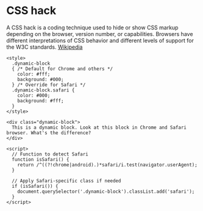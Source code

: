 # CSS hack

A CSS hack is a coding technique used to hide or show CSS markup depending on the browser, version number, or capabilities. Browsers have different interpretations of CSS behavior and different levels of support for the W3C standards. [Wikipedia](https://en.wikipedia.org/wiki/CSS_hack)

```
<style>
  .dynamic-block
  { /* Default for Chrome and others */
    color: #fff;
    background: #000;
  } /* Override for Safari */
  .dynamic-block.safari {
    color: #000;
    background: #fff;
  }
</style>

<div class="dynamic-block">
  This is a dynamic block. Look at this block in Chrome and Safari browser. What's the difference?
</div>

<script>
  // Function to detect Safari
  function isSafari() {
    return /^((?!chrome|android).)*safari/i.test(navigator.userAgent);
  }

  // Apply Safari-specific class if needed
  if (isSafari()) {
    document.querySelector('.dynamic-block').classList.add('safari');
  }
</script>
```
